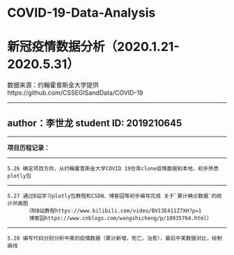 # COVID-19-Data-Analysis
新冠疫情数据分析（2020.1.21-2020.5.31）
==========================================
数据来源：约翰霍普斯金大学提供https://github.com/CSSEGISandData/COVID-19

---
author：李世龙            student ID: 2019210645
----------------------------------------------------------------------------

---
**项目历程记录：**

---
    5.26 确定项目方向，从约翰霍普斯金大学COVID 19仓库clone疫情数据到本地，初步熟悉plotly包
    
---
    5.27 通过B站学习plotly包教程和CSDN、博客园等初步编写完成 关于`累计确诊数据`的统计并画图
          （附B站教程https://www.bilibili.com/video/BV13E411Z7XH?p=1
           博客园https://www.cnblogs.com/wangshicheng/p/10935764.html）
           
---
    5.28 编写代码分别分析中美的疫情数据（累计新增，死亡，治愈），最后中美数据对比，绘制曲线 
